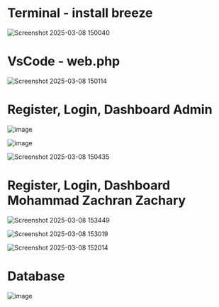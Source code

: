<h1>Terminal - install breeze</h1>

![Screenshot 2025-03-08 150040](https://github.com/user-attachments/assets/95f9a6bc-f77a-46f2-b22c-8ad52e1ad493)

<h1>VsCode - web.php</h1>

![Screenshot 2025-03-08 150114](https://github.com/user-attachments/assets/9ca771af-9c2a-4d7e-9b11-703b9367613f)

<h1>Register, Login, Dashboard Admin</h1>

![image](https://github.com/user-attachments/assets/01c3d326-7f1f-432d-8f28-79a6e95de1ab)

![image](https://github.com/user-attachments/assets/161925c3-dd18-4838-bbcb-f572eed19c11)

![Screenshot 2025-03-08 150435](https://github.com/user-attachments/assets/6f5de7c7-3033-445d-b219-fdd22ee1a0e8)

<h1>Register, Login, Dashboard Mohammad Zachran Zachary</h1>

![Screenshot 2025-03-08 153449](https://github.com/user-attachments/assets/a95cbe85-c44a-459c-b412-f78391a2c38f)

![Screenshot 2025-03-08 153019](https://github.com/user-attachments/assets/8e7cea2e-caa5-4ffa-b97f-c0f12a40bbef)

![Screenshot 2025-03-08 152014](https://github.com/user-attachments/assets/cdf17ead-516a-4bf7-b5af-e6faa9a236e3)

<h1>Database</h1>

![image](https://github.com/user-attachments/assets/ef5f581e-d54f-4f68-aebd-4adc549a42f5)

